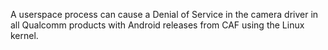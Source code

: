A userspace process can cause a Denial of Service in the camera driver in all Qualcomm products with Android releases from CAF using the Linux kernel.